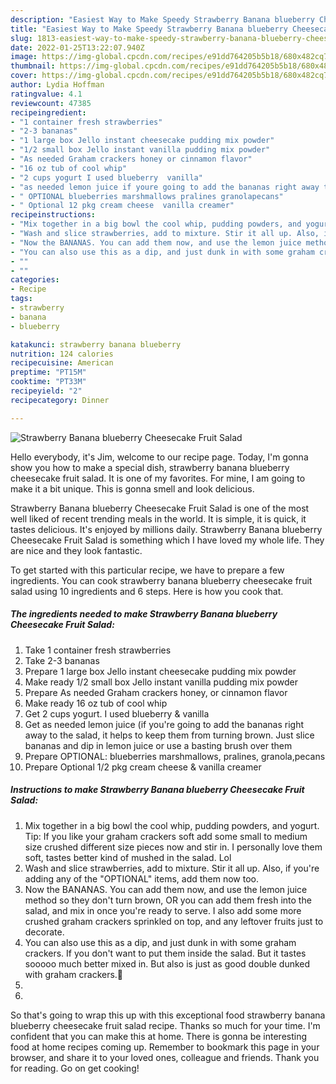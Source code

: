 ```yaml
---
description: "Easiest Way to Make Speedy Strawberry Banana blueberry Cheesecake Fruit Salad"
title: "Easiest Way to Make Speedy Strawberry Banana blueberry Cheesecake Fruit Salad"
slug: 1813-easiest-way-to-make-speedy-strawberry-banana-blueberry-cheesecake-fruit-salad
date: 2022-01-25T13:22:07.940Z
image: https://img-global.cpcdn.com/recipes/e91dd764205b5b18/680x482cq70/strawberry-banana-blueberry-cheesecake-fruit-salad-recipe-main-photo.jpg
thumbnail: https://img-global.cpcdn.com/recipes/e91dd764205b5b18/680x482cq70/strawberry-banana-blueberry-cheesecake-fruit-salad-recipe-main-photo.jpg
cover: https://img-global.cpcdn.com/recipes/e91dd764205b5b18/680x482cq70/strawberry-banana-blueberry-cheesecake-fruit-salad-recipe-main-photo.jpg
author: Lydia Hoffman
ratingvalue: 4.1
reviewcount: 47385
recipeingredient:
- "1 container fresh strawberries"
- "2-3 bananas"
- "1 large box Jello instant cheesecake pudding mix powder"
- "1/2 small box Jello instant vanilla pudding mix powder"
- "As needed Graham crackers honey or cinnamon flavor"
- "16 oz tub of cool whip"
- "2 cups yogurt I used blueberry  vanilla"
- "as needed lemon juice if youre going to add the bananas right away to the salad it helps to keep them from turning brown Just slice bananas and dip in lemon juice or use a basting brush over them"
- " OPTIONAL blueberries marshmallows pralines granolapecans"
- " Optional 12 pkg cream cheese  vanilla creamer"
recipeinstructions:
- "Mix together in a big bowl the cool whip, pudding powders, and yogurt. Tip: If you like your graham crackers soft add some small to medium size crushed different size pieces now and stir in. I personally love them soft, tastes better kind of mushed in the salad. Lol"
- "Wash and slice strawberries, add to mixture. Stir it all up. Also, if you're adding any of the "OPTIONAL" items, add them now too."
- "Now the BANANAS. You can add them now, and use the lemon juice method so they don't turn brown, OR you can add them fresh into the salad, and mix in once you're ready to serve. I also add some more crushed graham crackers sprinkled on top, and any leftover fruits just to decorate."
- "You can also use this as a dip, and just dunk in with some graham crackers. If you don't want to put them inside the salad. But it tastes sooooo much better mixed in. But also is just as good double dunked with graham crackers.🌝"
- ""
- ""
categories:
- Recipe
tags:
- strawberry
- banana
- blueberry

katakunci: strawberry banana blueberry 
nutrition: 124 calories
recipecuisine: American
preptime: "PT15M"
cooktime: "PT33M"
recipeyield: "2"
recipecategory: Dinner

---
```



![Strawberry Banana blueberry Cheesecake Fruit Salad](https://img-global.cpcdn.com/recipes/e91dd764205b5b18/680x482cq70/strawberry-banana-blueberry-cheesecake-fruit-salad-recipe-main-photo.jpg)

Hello everybody, it's Jim, welcome to our recipe page. Today, I'm gonna show you how to make a special dish, strawberry banana blueberry cheesecake fruit salad. It is one of my favorites. For mine, I am going to make it a bit unique. This is gonna smell and look delicious.



Strawberry Banana blueberry Cheesecake Fruit Salad is one of the most well liked of recent trending meals in the world. It is simple, it is quick, it tastes delicious. It's enjoyed by millions daily. Strawberry Banana blueberry Cheesecake Fruit Salad is something which I have loved my whole life. They are nice and they look fantastic.


To get started with this particular recipe, we have to prepare a few ingredients. You can cook strawberry banana blueberry cheesecake fruit salad using 10 ingredients and 6 steps. Here is how you cook that.

<!--inarticleads1-->

##### The ingredients needed to make Strawberry Banana blueberry Cheesecake Fruit Salad:

1. Take 1 container fresh strawberries
1. Take 2-3 bananas
1. Prepare 1 large box Jello instant cheesecake pudding mix powder
1. Make ready 1/2 small box Jello instant vanilla pudding mix powder
1. Prepare As needed Graham crackers honey, or cinnamon flavor
1. Make ready 16 oz tub of cool whip
1. Get 2 cups yogurt. I used blueberry & vanilla
1. Get as needed lemon juice (if you're going to add the bananas right away to the salad, it helps to keep them from turning brown. Just slice bananas and dip in lemon juice or use a basting brush over them
1. Prepare  OPTIONAL: blueberries marshmallows, pralines, granola,pecans
1. Prepare  Optional 1/2 pkg cream cheese & vanilla creamer




<!--inarticleads2-->

##### Instructions to make Strawberry Banana blueberry Cheesecake Fruit Salad:

1. Mix together in a big bowl the cool whip, pudding powders, and yogurt. Tip: If you like your graham crackers soft add some small to medium size crushed different size pieces now and stir in. I personally love them soft, tastes better kind of mushed in the salad. Lol
1. Wash and slice strawberries, add to mixture. Stir it all up. Also, if you're adding any of the "OPTIONAL" items, add them now too.
1. Now the BANANAS. You can add them now, and use the lemon juice method so they don't turn brown, OR you can add them fresh into the salad, and mix in once you're ready to serve. I also add some more crushed graham crackers sprinkled on top, and any leftover fruits just to decorate.
1. You can also use this as a dip, and just dunk in with some graham crackers. If you don't want to put them inside the salad. But it tastes sooooo much better mixed in. But also is just as good double dunked with graham crackers.🌝
1. 
1. 




So that's going to wrap this up with this exceptional food strawberry banana blueberry cheesecake fruit salad recipe. Thanks so much for your time. I'm confident that you can make this at home. There is gonna be interesting food at home recipes coming up. Remember to bookmark this page in your browser, and share it to your loved ones, colleague and friends. Thank you for reading. Go on get cooking!
